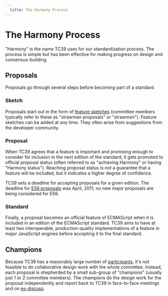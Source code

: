 ```yaml
---
  title: The Harmony Process
---
```


# The Harmony Process

"Harmony" is the name TC39 uses for our standardization process. The process is simple but has been effective for making progress on design and consensus-building.

## Proposals

Proposals go through several steps before becoming part of a standard.

### Sketch

Proposals start out in the form of [feature sketches](/sketches) (committee members typically refer to these as "strawman proposals" or "strawmen"). Feature sketches can be added at any time. They often arise from suggestions from the developer community.

### Proposal

When TC39 agrees that a feature is important and promising enough to consider for inclusion in the next edition of the standard, it gets promoted to official proposal status (often referred to as "achieving Harmony" or having "Harmony status"). Reaching proposal status is *not* a guarantee that a feature will be included, but it indicates a higher degree of confidence.

TC39 sets a deadline for accepting proposals for a given edition. The deadline for [ES6 proposals](/es6) was April, 2011; no new major proposals are being considered for ES6.

### Standard

Finally, a proposal becomes an official feature of ECMAScript when it is included in an edition of the ECMAScript standard. TC39 aims to have at least two interoperable, production-quality implementations of a feature in major JavaScript engines before accepting it to the final standard.

## Champions

Because TC39 has a reasonably large number of [participants](/about/people), it's not feasible to do collaborative design work with the whole committee. Instead, each proposal is shepherded by a small sub-group of "champions" (usually just 1 or 2 committee members). The champions do the design work for the proposal independently and report back to TC39 in face-to-face meetings and on [es-discuss](https://mail.mozilla.org/listinfo/es-discuss).

